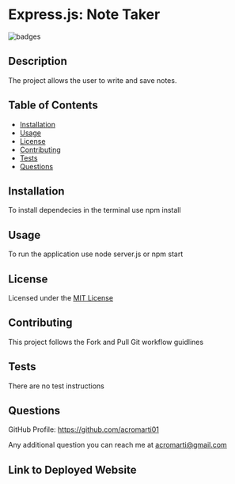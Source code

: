 # Express.js: Note Taker

![badges](https://img.shields.io/badge/license-MIT_License-brightgreen)

## Description

The project allows the user to write and save notes.

## Table of Contents

- [Installation](#installation)
- [Usage](#usage)
- [License](#license)
- [Contributing](#contributing)
- [Tests](#tests)
- [Questions](#questions)


## Installation

To install dependecies in the terminal use npm install

## Usage

To run the application use node server.js or npm start

## License

Licensed under the <a href="./LICENSE.txt">MIT License</a>

## Contributing

This project follows the Fork and Pull Git workflow guidlines

## Tests

There are no test instructions

## Questions

GitHub Profile: <a href="https://github.com/acromarti01">https://github.com/acromarti01</a>

Any additional question you can reach me at <u>acromarti@gmail.com</u>

## Link to Deployed Website




